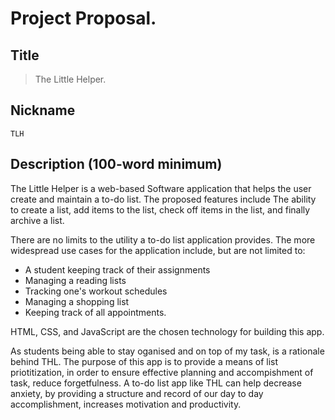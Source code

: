 # Project Proposal. 

## Title
> The Little Helper.

## Nickname
`TLH`

## Description (100-word minimum)
The Little Helper is a web-based Software application that helps the user create and maintain a to-do list. The proposed features include The ability to create a list, add items to the list, check off items in the list, and finally archive a list.

There are no limits to the utility a to-do list application provides. The more widespread use cases for the application include, but are not limited to:
* A student keeping track of their assignments
* Managing a reading lists
* Tracking one's workout schedules
* Managing a shopping list
* Keeping track of all appointments.

HTML, CSS, and JavaScript are the chosen technology for building this app.

As students being able to stay oganised and on top of my task, is a rationale behind THL. The purpose of this app is to provide a means of list priotitization, in order to ensure effective planning and accompishment of task, reduce forgetfulness.
A to-do list app like THL can help decrease anxiety, by providing a structure and record of our day to day accomplishment, increases motivation and productivity.
